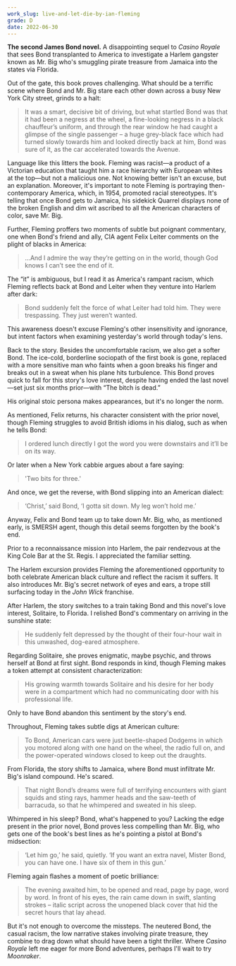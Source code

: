```yaml
---
work_slug: live-and-let-die-by-ian-fleming
grade: D
date: 2022-06-30
---
```


**The second James Bond novel.** A disappointing sequel to <span data-work-slug="casino-royale-by-ian-fleming">_Casino Royale_</span> that sees Bond transplanted to America to investigate a Harlem gangster known as Mr. Big who's smuggling pirate treasure from Jamaica into the states via Florida.

<!-- end -->

Out of the gate, this book proves challenging. What should be a terrific scene where Bond and Mr. Big stare each other down across a busy New York City street, grinds to a halt:

> It was a smart, decisive bit of driving, but what startled Bond was that it had been a negress at the wheel, a fine-looking negress in a black chauffeur’s uniform, and through the rear window he had caught a glimpse of the single passenger – a huge grey-black face which had turned slowly towards him and looked directly back at him, Bond was sure of it, as the car accelerated towards the Avenue.

Language like this litters the book. Fleming was racist—a product of a Victorian education that taught him a race hierarchy with European whites at the top—but not a malicious one. Not knowing better isn't an excuse, but an explanation. Moreover, it's important to note Fleming is portraying then-contemporary America, which, in 1954, promoted racial stereotypes. It's telling that once Bond gets to Jamaica, his sidekick Quarrel displays none of the broken English and dim wit ascribed to all the American characters of color, save Mr. Big.

Further, Fleming proffers two moments of subtle but poignant commentary, one when Bond's friend and ally, CIA agent Felix Leiter comments on the plight of blacks in America:

> ...And I admire the way they’re getting on in the world, though God knows I can’t see the end of it.

The “it” is ambiguous, but I read it as America's rampant racism, which Fleming reflects back at Bond and Leiter when they venture into Harlem after dark:

> Bond suddenly felt the force of what Leiter had told him. They were trespassing. They just weren’t wanted.

This awareness doesn't excuse Fleming's other insensitivity and ignorance, but intent factors when examining yesterday's world through today's lens.

Back to the story. Besides the uncomfortable racism, we also get a softer Bond. The ice-cold, borderline sociopath of the first book is gone, replaced with a more sensitive man who faints when a goon breaks his finger and breaks out in a sweat when his plane hits turbulence. This Bond proves quick to fall for this story's love interest, despite having ended the last novel—set just six months prior—with “The bitch is dead.”

His original stoic persona makes appearances, but it's no longer the norm.

As mentioned, Felix returns, his character consistent with the prior novel, though Fleming struggles to avoid British idioms in his dialog, such as when he tells Bond:

> I ordered lunch directly I got the word you were downstairs and it’ll be on its way.

Or later when a New York cabbie argues about a fare saying:

> 'Two bits for three.'

And once, we get the reverse, with Bond slipping into an American dialect:

> ‘Christ,’ said Bond, ‘I gotta sit down. My leg won’t hold me.’

Anyway, Felix and Bond team up to take down Mr. Big, who, as mentioned early, is SMERSH agent, though this detail seems forgotten by the book's end.

Prior to a reconnaissance mission into Harlem, the pair rendezvous at the King Cole Bar at the St. Regis. I appreciated the familiar setting.

The Harlem excursion provides Fleming the aforementioned opportunity to both celebrate American black culture and reflect the racism it suffers. It also introduces Mr. Big's secret network of eyes and ears, a trope still surfacing today in the _John Wick_ franchise.

After Harlem, the story switches to a train taking Bond and this novel's love interest, Solitaire, to Florida. I relished Bond's commentary on arriving in the sunshine state:

> He suddenly felt depressed by the thought of their four-hour wait in this unwashed, dog-eared atmosphere.

Regarding Solitaire, she proves enigmatic, maybe psychic, and throws herself at Bond at first sight. Bond responds in kind, though Fleming makes a token attempt at consistent characterization:

> His growing warmth towards Solitaire and his desire for her body were in a compartment which had no communicating door with his professional life.

Only to have Bond abandon this sentiment by the story's end.

Throughout, Fleming takes subtle digs at American culture:

> To Bond, American cars were just beetle-shaped Dodgems in which you motored along with one hand on the wheel, the radio full on, and the power-operated windows closed to keep out the draughts.

From Florida, the story shifts to Jamaica, where Bond must infiltrate Mr. Big's island compound. He's scared.

> That night Bond’s dreams were full of terrifying encounters with giant squids and sting rays, hammer heads and the saw-teeth of barracuda, so that he whimpered and sweated in his sleep.

Whimpered in his sleep? Bond, what's happened to you? Lacking the edge present in the prior novel, Bond proves less compelling than Mr. Big, who gets one of the book's best lines as he's pointing a pistol at Bond's midsection:

> ‘Let him go,’ he said, quietly. ‘If you want an extra navel, Mister Bond, you can have one. I have six of them in this gun.’

Fleming again flashes a moment of poetic brilliance:

> The evening awaited him, to be opened and read, page by page, word by word. In front of his eyes, the rain came down in swift, slanting strokes – italic script across the unopened black cover that hid the secret hours that lay ahead.

But it's not enough to overcome the missteps. The neutered Bond, the casual racism, the low narrative stakes involving pirate treasure, they combine to drag down what should have been a tight thriller. Where _Casino Royale_ left me eager for more Bond adventures, perhaps I'll wait to try <span data-work-slug="moonraker-by-ian-fleming">_Moonraker_</span>.

[^1]: The Soviet group introduced in the prior novel, short for Smyert Spionam – Death to Spies